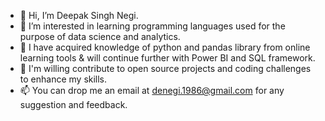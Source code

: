 - 👋 Hi, I’m Deepak Singh Negi.
- 👀 I’m interested in learning programming languages used for the purpose of data science and analytics.
- 🌱 I have acquired knowledge of python and pandas library from online learning tools & will continue further with Power BI and SQL framework.
- 💞️ I'm willing contribute to open source projects and coding challenges to enhance my skills.
- 📫 You can drop me an email at denegi.1986@gmail.com for any suggestion and feedback.

<!---
denegi1986/denegi1986 is a ✨ special ✨ repository because its `README.md` (this file) appears on your GitHub profile.
You can click the Preview link to take a look at your changes.
--->
